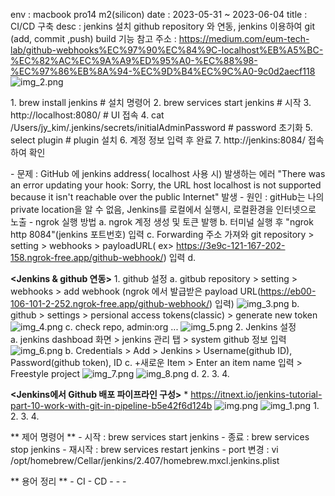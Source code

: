 env : macbook pro14 m2(silicon)
date : 2023-05-31 ~ 2023-06-04
title : CI/CD 구축
desc : jenkins 설치 github repository 와 연동, jenkins 이용하여 git (add, commit ,push) build 기능
참고 주소 : https://medium.com/eum-tech-lab/github-webhooks%EC%97%90%EC%84%9C-localhost%EB%A5%BC-%EC%82%AC%EC%9A%A9%ED%95%A0-%EC%88%98-%EC%97%86%EB%8A%94-%EC%9D%B4%EC%9C%A0-9c0d2aecf118
![img_2.png](img_2.png)

**<Install Flow>**
    1. brew install jenkins         # 설치 명령어
    2. brew services start jenkins  # 시작
    3. http://localhost:8080/       # UI 접속
    4. cat /Users/jy_kim/.jenkins/secrets/initialAdminPassword  # password 초기화
    5. select plugin                # plugin 설치
    6. 계정 정보 입력 후 완료
    7. http://jenkins:8084/ 접속 하여 확인


**<Install ngrok>**
    - 문제 : GitHub 에 jenkins address( localhost 사용 시) 발생하는 에러
            "There was an error updating your hook: Sorry, the URL host localhost is not supported because it isn't reachable over the public Internet"  발생
    - 원인 : gitHub는 나의 private location을  알 수 없음, Jenkins를 로컬에서 실행시, 로컬환경을 인터넷으로 노출
    - ngrok 실행 방법
       a. ngrok 계정 생성 및 토큰 발행
       b. 터미널 실행 후 "ngrok http 8084"(jenkins 포트번호) 입력
       c. Forwarding 주소 가져와 git repository > setting > webhooks > payloadURL( ex> https://3e9c-121-167-202-158.ngrok-free.app/github-webhook/) 입력
       d.


**<Jenkins & github 연동>**
    1. github 설정
        a. gitbub repository > setting > webhooks > add webhook (ngrok 에서 발급받은 payload URL(https://eb00-106-101-2-252.ngrok-free.app/github-webhook/) 입력)
            ![img_3.png](img_3.png)
        b. github > settings > persional access tokens(classic) > generate new token
            ![img_4.png](img_4.png)
        c. check repo, admin:org ... 
            ![img_5.png](img_5.png) 
    2. Jenkins 설정  
        a. jenkins dashboad 화면 > jenkins 관리 탭 > system  github 정보 입력
            ![img_6.png](img_6.png)
        b. Credentials > Add > Jenkins > Username(github ID), Password(github token), ID
        c. +새로운 Item > Enter an item name 입력 > Freestyle project 
            ![img_7.png](img_7.png)
            ![img_8.png](img_8.png)
        d.
    2.
    3.
    4.


**<Jenkins에서 Github 배포 파이프라인 구성>**
    * https://itnext.io/jenkins-tutorial-part-10-work-with-git-in-pipeline-b5e42f6d124b
        ![img.png](img.png)
        ![img_1.png](img_1.png)
    1.
    2.
    3.
    4. 

** 제어 명령어 **
    - 시작 : brew services start jenkins
    - 종료 : brew services stop jenkins
    - 재시작 : brew services restart jenkins
    - port 변경 : vi /opt/homebrew/Cellar/jenkins/2.407/homebrew.mxcl.jenkins.plist



** 용어 정리 **
    - CI
    - CD
    -
    -
    -
